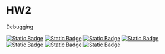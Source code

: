 # HW2
Debugging

[![Static Badge][python-badge]][python-url]
[![Static Badge][apache-badge]][apache-url]
[![Static Badge][linux-badge]][linux-url]
[![Static Badge][autopep8-badge]][python-url]
[![Static Badge][pylint-badge]][pylint-url]
[![Static Badge][bandit-badge]][bandit-url]
[![Static Badge][workflow-badge]][workflow-url]

[python-badge]:https://img.shields.io/badge/python-v13.3-green
[python-url]:https://docs.python.org/3.13/whatsnew/3.13.html

[apache-badge]:https://img.shields.io/badge/Apache_License-2.0-green
[apache-url]:https://www.apache.org/licenses/LICENSE-2.0

[linux-badge]:https://img.shields.io/badge/linux-6.10-green
[linux-url]:https://www.linux.org/

[autopep8-badge]:https://img.shields.io/badge/autopep8-green
[autopep8-url]:https://pypi.org/project/autopep8/

[pylint-badge]:https://img.shields.io/badge/pylint-green
[pylint-url]:https://pypi.org/project/pylint/

[bandit-badge]:https://img.shields.io/badge/bandit-green
[bandit-url]:https://bandit.readthedocs.io/en/latest/

[workflow-badge]:https://github.com/SoftwareEngineering-HomeWork/HW2/actions/workflows/python-app.yml/badge.svg
[workflow-url]:https://github.com/SoftwareEngineering-HomeWork/HW2/actions

